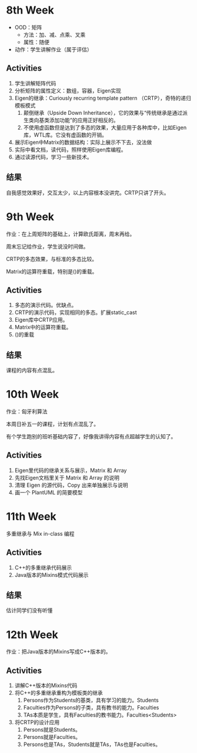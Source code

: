 # 8th Week
- OOD：矩阵
  - 方法：加、减、点乘、叉乘
  - 属性：随便
- 动作：学生讲解作业（属于评估）

## Activities
1. 学生讲解矩阵代码
2. 分析矩阵的属性定义：数组，容器，Eigen实现
3. Eigen的继承：Curiously recurring template pattern （CRTP），奇特的递归模板模式
   1. 颠倒继承（Upside Down Inheritance），它的效果与“传统继承是通过派生类向基类添加功能”的应用正好相反的。
   2. 不使用虚函数但是达到了多态的效果，大量应用于各种库中，比如Eigen库，WTL库。它没有虚函数的开销。
4. 展示Eigen中Matrix的数据结构：实际上展示不下去，没法做
5. 实际中看文档，读代码，照样使用Eigen库编程。
6. 通过读源代码，学习一些新技术。

## 结果
自我感觉效果好，交互太少，以上内容根本没讲完。CRTP只讲了开头。

# 9th Week

作业：在上周矩阵的基础上，计算欧氏距离，周末再给。

周末忘记给作业，学生说没时间做。

CRTP的多态效果，与标准的多态比较。

Matrix的运算符重载，特别是()的重载。

## Activities
1. 多态的演示代码。优缺点。
2. CRTP的演示代码，实现相同的多态。扩展static_cast
3. Eigen库中CRTP应用。
4. Matrix中的运算符重载。
5. ()的重载

## 结果
课程的内容有点混乱。

# 10th Week

作业：匈牙利算法

本周日补五一的课程，计划有点混乱了。

有个学生跑别的班听基础内容了，好像我讲得内容有点超越学生的认知了。

## Activities
1. Eigen里代码的继承关系与展示，Matrix 和 Array
2. 先找Eigen文档里关于 Matrix 和 Array 的说明
3. 清理 Eigen 的源代码，Copy 出来单独展示与说明
4. 画一个 PlantUML 的简要模型

# 11th Week

多重继承与 Mix in-class 编程

## Activities

1. C++的多重继承代码展示
2. Java版本的Mixins模式代码展示

## 结果

估计同学们没有听懂

# 12th Week

作业：把Java版本的Mixins写成C++版本的。

## Activities

1. 讲解C++版本的Mixins代码
2. 将C++的多重继承重构为模板类的继承
   1. Persons作为Students的基类，具有学习的能力。Students<Persons>
   2. Faculties作为Persons的子类，具有教书的能力。Faculties<Persons>
   3. TAs本质是学生，具有Faculties的教书能力。Faculties<Students<Persons>>
3. 将CRTP的设计应用
   1. Persons就是Students。
   2. Persons就是Faculties。
   3. Persons也是TAs，Students就是TAs，TAs也是Faculties。